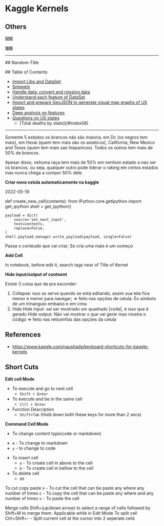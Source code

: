 # Kaggle Kernels

## Others

**🇺🇸**

**🇧🇷**

------------

\## Random-Title <a id ='index01'></a>

\## Table of Contents

+ [Import Libs and DataSet](#index1)
+ [Snippets](#index02)
+ [Handle data: convert and missing data](#index03)
+ [Understand each feature of DataSet](#index04)
+ [Import and prepare GeoJSON to generate visual map graphs of US states](#index05)
+ [Deep analysis on features](#index06)
+ [Questions on US states](#index07)
  - [Total deaths by state]((#index08)

------------

Somente 5 estados os brancos nâo são maioria, em Dc (os negros tem mais), em Havai (quem tem mais sâo os asiaticos), California, New Mexico and Texas (quem tem mais sao hispanicos). Todos os outros tem mais de 50% de brancos.

Apesar disso, nehuma raça tem mais de 50% em nenhum estado a nao ser os brancos, ou seja, qualquer outro pode liderar o raking em certos estados mas nunca chega a compor 50% dele.

**Criar nova celula automaticamente na kaggle**

2022-05-19

def create_new_cell(contents):
    from IPython.core.getipython import get_ipython
    shell = get_ipython()

    payload = dict(
        source='set_next_input',
        text=contents,
        replace=False,
    )
    shell.payload_manager.write_payload(payload, single=False)

Passa o conteudo que vai criar; Só cria uma mais é um começo


**Add Cell**

In notebook, before edit it, search tags near of Title of Kernel

**Hide input/output of contnent**

Existe 3 coisa que da pra esconder:
1. Collapse: isso so serve quando se está editando, assim sua tela fica menor e menor para navegar;
  => feito nas opções de celula: Éo simbolo de um trinangulo embaixo e em cima
2. Hide
   Hide input: vai ser mostrado um quadrado |code|, é isso que é gerado
   Hide output: Não vai mostrar o que vai gerar mas mostra o código
   => feito nas reticenfias das opções da celula

## References
+ https://www.kaggle.com/naushads/keyboard-shortcuts-for-kaggle-kernels

## Short Cuts

**Edit cell Mode**
+ To execute and go to next cell
  - `Shift + Enter`
+ To execute and be in the same cell
  - `Ctrl + Enter`
+ Function Description
  - `Shift+Tab` (Hold down both these keys for more than 2 secs)

**Command Cell Mode**
+ To change content type(code or markdown)
 - `m` - To change to markdown
 - `y` - to change to code
+ To insert cell
  - `a` - To create cell in above to the cell
  - `b` - To create cell in bellow to the cell
+ To delete cell
  - `dd`

To cut copy paste
x - To cut the cell that can be paste any where any number of times
c - To copy the cell that can be paste any where and any number of times
v - To paste the cell 

Merge cells
Shift+(up/down arrow) to select a range of cells followed by Shift+M to merge them.
Applicable while in Edit Mode
To split cell
Ctrl+Shift+- - Split current cell at the cursor into 2 seperate cells


